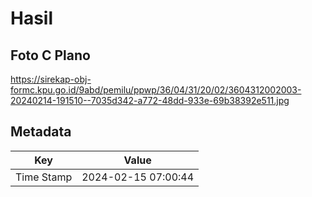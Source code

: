 # Hasil

## Foto C Plano

https://sirekap-obj-formc.kpu.go.id/9abd/pemilu/ppwp/36/04/31/20/02/3604312002003-20240214-191510--7035d342-a772-48dd-933e-69b38392e511.jpg


## Metadata

| Key        | Value               |
| ---------- | ------------------- |
| Time Stamp | 2024-02-15 07:00:44 |



